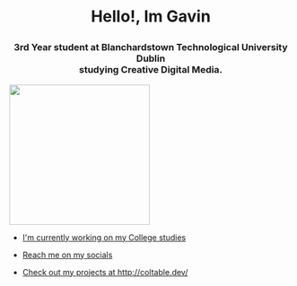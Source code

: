 # <p align="center">Hello!, Im Gavin</p>

<h3 align="center">
3rd Year student at Blanchardstown Technological University Dublin<br> studying Creative Digital Media.
</h3>

<p align="left">
  <a href="https://twitter.com/gavincdm" rel="nofollow"><img src="https://img.shields.io/twitter/follow/gavincdm?labelColor=6e6e6e&color=cccccc&style=for-the-badge&logo=twitter" width="250">
</p>

<ul>
  <li>
    <p>I'm currently working on my College studies</p>
  </li>
  <li>
    <p>Reach me on my socials</p>
  </li>
  <li>
    <p>Check out my projects at http://coltable.dev/</p>
  </li>
</ul>
